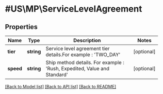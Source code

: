 # #US\MP\ServiceLevelAgreement

## Properties

Name | Type | Description | Notes
------------ | ------------- | ------------- | -------------
**tier** | **string** | Service level agreement tier details.For example : 'TWO_DAY' | [optional]
**speed** | **string** | Ship method details. For example : 'Rush, Expedited, Value and Standard' | [optional]


[[Back to Model list]](../) [[Back to API list]](../../Api/US/MP) [[Back to README]](../../README.md)
